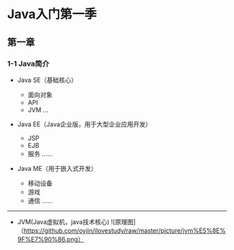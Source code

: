 # Java入门第一季
## 第一章
### 1-1 Java简介
- Java SE（基础核心）
  - 面向对象
  - API
  - JVM …

- Java EE（Java企业版，用于大型企业应用开发）
  - JSP
  - EJB
  - 服务 ……

- Java ME（用于嵌入式开发）
  - 移动设备
  - 游戏
  - 通信 ……
---
* JVM(Java虚拟机，java技术核心)
![原理图]（https://github.com/oyjin/ilovestudy/raw/master/picture/jvm%E5%8E%9F%E7%90%86.png）
